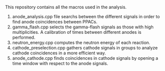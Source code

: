 This repository contains all the macros used in the analysis.
1. anode_analysis.cpp file searchs between the different signals in order to find anode coincidences between PPACs.
2. gamma_flash.cpp selects the gamma-flash signals as those with high multiplicities. A calibration of times between different anodes is performed.
3. neutron_energy.cpp computes the neutron energy of each reaction.
4. cathode_preselection.cpp gathers cathode signals in groups to analyze cathode coincidences in a more efficient way.
5. anode_cathode.cpp finds coincidences in cathode signals by opening a time window with respect to the anode signals. 
